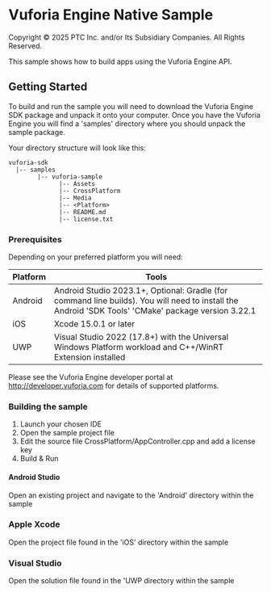 # Vuforia Engine Native Sample

Copyright © 2025 PTC Inc. and/or Its Subsidiary Companies. All Rights Reserved.

This sample shows how to build apps using the Vuforia Engine API.

## Getting Started

To build and run the sample you will need to download the Vuforia Engine SDK package and unpack it onto your computer.
Once you have the Vuforia Engine you will find a 'samples' directory where you should unpack the sample package.

Your directory structure will look like this:

```
vuforia-sdk
  |-- samples
        |-- vuforia-sample
              |-- Assets
              |-- CrossPlatform
              |-- Media
              |-- <Platform>
              |-- README.md
              |-- license.txt
```

### Prerequisites

Depending on your preferred platform you will need:

|Platform|Tools|
|-|-|
|Android|Android Studio 2023.1+, Optional: Gradle (for command line builds). You will need to install the Android 'SDK Tools' 'CMake' package version 3.22.1|
|iOS|Xcode 15.0.1 or later|
|UWP|Visual Studio 2022 (17.8+) with the Universal Windows Platform workload and C++/WinRT Extension installed|

Please see the Vuforia Engine developer portal at http://developer.vuforia.com for details of supported platforms.

### Building the sample

1. Launch your chosen IDE
2. Open the sample project file
3. Edit the source file CrossPlatform/AppController.cpp and add a license key
4. Build & Run

#### Android Studio

Open an existing project and navigate to the 'Android' directory within the sample

### Apple Xcode

Open the project file found in the 'iOS' directory within the sample

### Visual Studio

Open the solution file found in the 'UWP directory within the sample
